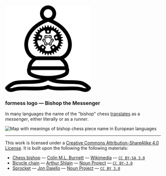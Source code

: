 ![formess Logo](./formess.svg)

### formess logo — Bishop the Messenger

In many languages the name of the "bishop" chess [translates][bishop-name-translations] as a *messenger*, either literally or as a *runner*.

[bishop-name-translations]: https://en.wikipedia.org/wiki/Bishop_(chess)#Name_translations "Wikipedia: Bishop (chess). Name translations"

![Map with meanings of bishop chess piece name in European languages](https://i.imgur.com/Xvg7xrX.png)

---

This work is licensed under a [Creative Commons Attribution-ShareAlike 4.0 License][cc-by-sa-4.0]. It is built upon the following the following materials:

- [Chess bishop](./chess_bishop.svg) — [Colin M.L. Burnett](https://en.wikipedia.org/wiki/User:Cburnett) — [Wikimedia](https://commons.wikimedia.org/wiki/File:Chess_blt45.svg) — [`CC BY-SA 3.0`][cc-by-sa-3.0]
- [Bicycle chain](./chain.svg) — [Arthur Shlain](https://thenounproject.com/ArtZ91/) — [Noun Project](https://thenounproject.com/icon/116169/) — [`CC BY-3.0`][cc-by-3.0]
- [Sprocket](./chainring.svg) — [Jon Daiello](https://jondaiello.com/) — [Noun Project](https://thenounproject.com/icon/25432/) — [`CC BY 3.0`][cc-by-3.0]

[cc-by-sa-4.0]: https://creativecommons.org/licenses/by-sa/4.0/legalcode "CC Attribution-ShareAlike 4.0"
[cc-by-sa-3.0]: https://creativecommons.org/licenses/by-sa/3.0/legalcode "CC Attribution-ShareAlike 3.0"
[cc-by-3.0]: https://creativecommons.org/licenses/by/3.0/legalcode "CC Attribution 3.0"
